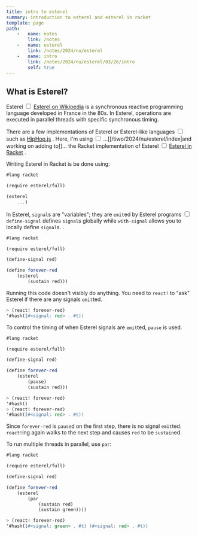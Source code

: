 ```yaml
---
title: intro to esterel
summary: introduction to esterel and esterel in racket
template: page
path:
    -   name: notes
        link: /notes
    -   name: esterel
        link: /notes/2024/nu/esterel
    -   name: intro
        link: /notes/2024/nu/esterel/03/26/intro
        self: true
---
```


## What is Esterel?

Esterel<label for="sidenote--esterelLink"
       class="margin-toggle sidenote-number">
</label>
<input type="checkbox"
       id="sidenote--esterelLink"
       class="margin-toggle"/>
<span class="sidenote">
    [Esterel on Wikipedia](https://en.wikipedia.org/wiki/Esterel)
</span>
is a synchronous reactive programming language developed in France in the 80s.
In Esterel, operations are executed in parallel threads with specific synchronous timing.

There are a few implementations of Esterel or Esterel-like languages<label for="sidenote--hipHopJs"
       class="margin-toggle sidenote-number">
</label>
<input type="checkbox"
       id="sidenote--hipHopJs"
       class="margin-toggle"/>
<span class="sidenote">
    such as [HipHop.js](https://github.com/manuel-serrano/hiphop)
</span>.
Here, I'm using<label for="sidenote--devRktStrl"
       class="margin-toggle sidenote-number">
</label>
<input type="checkbox"
       id="sidenote--devRktStrl"
       class="margin-toggle"/>
<span class="sidenote">
    ...[[/tiwo/2024/nu/esterel/index|and working on adding to]]...
</span>
the Racket implementation of Esterel<label for="sidenote--racketEsterel"
       class="margin-toggle sidenote-number">
</label>
<input type="checkbox"
       id="sidenote--racketEsterel"
       class="margin-toggle"/>
<span class="sidenote">
[Esterel in Racket](https://docs.racket-lang.org/esterel/index.html)
</span>.

Writing Esterel in Racket is be done using:

```scheme
#lang racket

(require esterel/full)

(esterel
    ...)
```

In Esterel, `signal`s are "variables"; they are `emit`ed by Esterel programs<label for="sidenote--definingSignals"
       class="margin-toggle sidenote-number">
</label>
<input type="checkbox"
       id="sidenote--definingSignals"
       class="margin-toggle"/>
<span class="sidenote">
    `define-signal` defines `signal`s globally while `with-signal` allows you to locally define `signal`s.
</span>
.

```scheme
#lang racket

(require esterel/full)

(define-signal red)

(define forever-red
    (esterel
        (sustain red)))
```

Running this code doesn't visibly do anything.
You need to `react!` to "ask" Esterel if there are any signals `emit`ted.

```scheme
> (react! forever-red)
'#hash((#<signal: red> . #t))
```

To control the timing of when Esterel signals are `emit`ted, `pause` is used.

```scheme
#lang racket

(require esterel/full)

(define-signal red)

(define forever-red
    (esterel
        (pause)
        (sustain red)))
```

```scheme
> (react! forever-red)
'#hash()
> (react! forever-red)
'#hash((#<signal: red> . #t))
```

Since `forever-red` is `pause`d on the first step, there is no signal `emit`ted.
`react!`ing again walks to the next step and causes `red` to be `sustain`ed.

To run multiple threads in parallel, use `par`:

```scheme
#lang racket

(require esterel/full)

(define-signal red)

(define forever-red
    (esterel
        (par
            (sustain red)
            (sustain green))))
```

```scheme
> (react! forever-red)
'#hash((#<signal: green> . #t) (#<signal: red> . #t))
```
